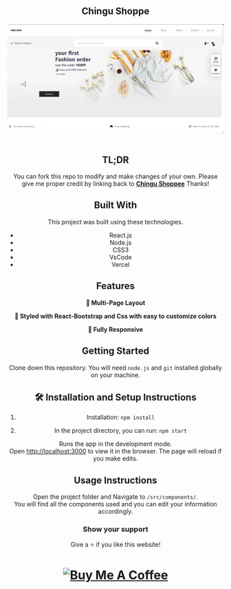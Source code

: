 <h2 align="center">
  Chingu Shoppe<br/>
  <a href="" target="_blank"></a>
</h2>
<div align="center">
  <img alt="Demo" src="./src/assets/Readme.png" />
</div>

<br/>

<center>
  
## TL;DR

You can fork this repo to modify and make changes of your own. Please give me proper credit by linking back to **[Chingu Shoppee](https://github.com/pibarel27/chingu-shoppe.)** Thanks! 

## Built With
This project was built using these technologies.

- React.js
- Node.js
- CSS3
- VsCode
- Vercel

## Features

**📖 Multi-Page Layout**

**🎨 Styled with React-Bootstrap and Css with easy to customize colors**

**📱 Fully Responsive**

## Getting Started

Clone down this repository. You will need `node.js` and `git` installed globally on your machine.

## 🛠 Installation and Setup Instructions

1. Installation: `npm install`

2. In the project directory, you can run: `npm start`

Runs the app in the development mode.\
Open [http://localhost:3000](http://localhost:3000) to view it in the browser.
The page will reload if you make edits.

## Usage Instructions

Open the project folder and Navigate to `/src/components/`. <br/>
You will find all the components used and you can edit your information accordingly.

### Show your support

Give a ⭐ if you like this website!

<a href="https://buymeacoffee.com/pibarel" target="_blank"><img src="https://cdn.buymeacoffee.com/buttons/v2/default-violet.png" alt="Buy Me A Coffee" height= "60px" width= "217px" ></a>
=======
